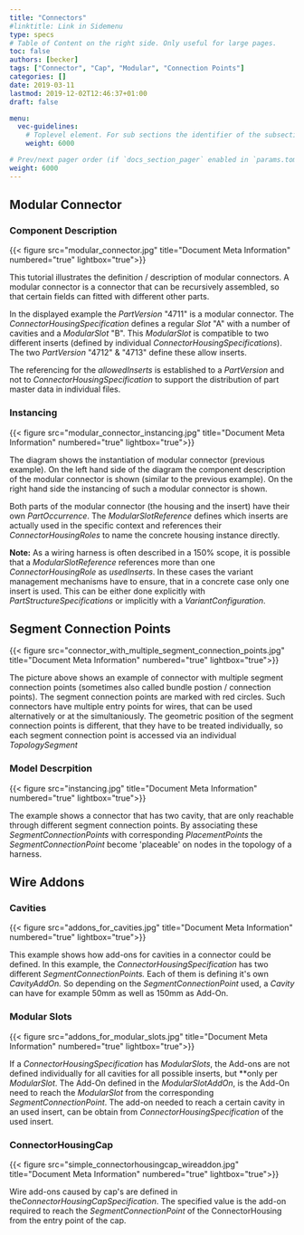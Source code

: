 ```yaml
---
title: "Connectors"
#linktitle: Link in Sidemenu
type: specs
# Table of Content on the right side. Only useful for large pages.
toc: false
authors: [becker]
tags: ["Connector", "Cap", "Modular", "Connection Points"]
categories: []
date: 2019-03-11
lastmod: 2019-12-02T12:46:37+01:00
draft: false

menu:
  vec-guidelines:
    # Toplevel element. For sub sections the identifier of the subsection
    weight: 6000

# Prev/next pager order (if `docs_section_pager` enabled in `params.toml`)
weight: 6000
---
```

## Modular Connector 
### Component Description
{{< figure src="modular_connector.jpg" title="Document Meta Information" numbered="true" lightbox="true">}}

This tutorial illustrates the definition / description of modular connectors. A modular connector is a connector that can be recursively assembled, so that certain fields can fitted with different other parts.

In the displayed example the *PartVersion* "4711" is a modular connector. The *ConnectorHousingSpecification* defines a regular *Slot* "A" with a number of cavities and a *ModularSlot* "B". This *ModularSlot* is compatible to two different inserts (defined by individual *ConnectorHousingSpecifications*). The two *PartVersion* "4712" & "4713" define these allow inserts.

The referencing for the *allowedInserts* is established to a *PartVersion* and not to *ConnectorHousingSpecification* to support the distribution of part master data in individual files.

### Instancing 
{{< figure src="modular_connector_instancing.jpg" title="Document Meta Information" numbered="true" lightbox="true">}}

The diagram shows the instantiation of modular connector (previous example). On the left hand side of the diagram the component description of the modular connector is shown (similar to the previous example). On the right hand side the instancing of such a modular connector is shown.

Both parts of the modular connector (the housing and the insert) have their own *PartOccurrence*. The *ModularSlotReference* defines which inserts are actually used in the specific context and references their *ConnectorHousingRoles* to name the concrete housing instance directly.

**Note:** As a wiring harness is often described in a 150% scope, it is possible that a *ModularSlotReference* references more than one *ConnectorHousingRole* as *usedInserts*. In these cases the variant management mechanisms have to ensure, that in a concrete case only one insert is used. This can be either done explicitly with *PartStructureSpecifications* or implicitly with a *VariantConfiguration*.

## Segment Connection Points 
{{< figure src="connector_with_multiple_segment_connection_points.jpg" title="Document Meta Information" numbered="true" lightbox="true">}}

The picture above shows an example of connector with multiple segment connection points (sometimes also called bundle postion / connection points). The segment connection points are marked with red circles. Such connectors have multiple entry points for wires, that can be used alternatively or at the simultaniously. The geometric position of the segment connection points is different, that they have to be treated individually, so each segment connection point is accessed via an individual *TopologySegment* 
### Model Descrpition 
{{< figure src="instancing.jpg" title="Document Meta Information" numbered="true" lightbox="true">}}

The example shows a connector that has two cavity, that are only reachable through different segment connection points. By associating these *SegmentConnectionPoints* with corresponding *PlacementPoints* the *SegmentConnectionPoint* become 'placeable' on nodes in the topology of a harness.
## Wire Addons 
### Cavities 
{{< figure src="addons_for_cavities.jpg" title="Document Meta Information" numbered="true" lightbox="true">}}

This example shows how add-ons for cavities in a connector could be defined. In this example, the *ConnectorHousingSpecification* has two different *SegmentConnectionPoints.* Each of them is defining it's own *CavityAddOn.* So depending on the *SegmentConnectionPoint* used, a *Cavity* can have for example 50mm as well as 150mm as Add-On.

### Modular Slots 
{{< figure src="addons_for_modular_slots.jpg" title="Document Meta Information" numbered="true" lightbox="true">}}

If a *ConnectorHousingSpecification* has *ModularSlots*, the Add-ons are not defined individually for all cavities for all possible inserts, but **only per *ModularSlot*. The Add-On defined in the *ModularSlotAddOn*, is the Add-On need to reach the *ModularSlot* from the corresponding *SegmentConnectionPoint*. The add-on needed to reach a certain cavity in an used insert, can be obtain from *ConnectorHousingSpecification* of the used insert.

### ConnectorHousingCap 
{{< figure src="simple_connectorhousingcap_wireaddon.jpg" title="Document Meta Information" numbered="true" lightbox="true">}}

Wire add-ons caused by cap's are defined in the*ConnectorHousingCapSpecification*. The specified value is the add-on required to reach the *SegmentConnectionPoint* of the ConnectorHousing from the entry point of the cap.